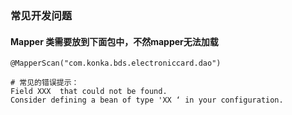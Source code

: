 ### 常见开发问题

#### Mapper 类需要放到下面包中，不然mapper无法加载
```
@MapperScan("com.konka.bds.electroniccard.dao")

# 常见的错误提示：
Field XXX  that could not be found.
Consider defining a bean of type 'XX ‘ in your configuration.
```
